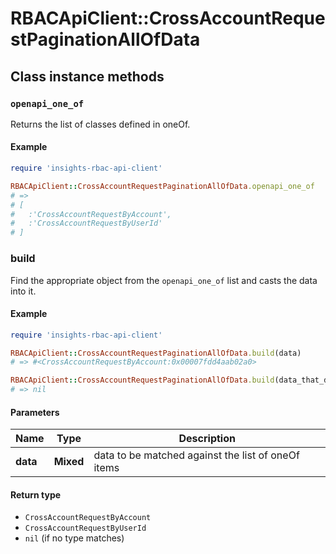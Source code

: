 # RBACApiClient::CrossAccountRequestPaginationAllOfData

## Class instance methods

### `openapi_one_of`

Returns the list of classes defined in oneOf.

#### Example

```ruby
require 'insights-rbac-api-client'

RBACApiClient::CrossAccountRequestPaginationAllOfData.openapi_one_of
# =>
# [
#   :'CrossAccountRequestByAccount',
#   :'CrossAccountRequestByUserId'
# ]
```

### build

Find the appropriate object from the `openapi_one_of` list and casts the data into it.

#### Example

```ruby
require 'insights-rbac-api-client'

RBACApiClient::CrossAccountRequestPaginationAllOfData.build(data)
# => #<CrossAccountRequestByAccount:0x00007fdd4aab02a0>

RBACApiClient::CrossAccountRequestPaginationAllOfData.build(data_that_doesnt_match)
# => nil
```

#### Parameters

| Name | Type | Description |
| ---- | ---- | ----------- |
| **data** | **Mixed** | data to be matched against the list of oneOf items |

#### Return type

- `CrossAccountRequestByAccount`
- `CrossAccountRequestByUserId`
- `nil` (if no type matches)

